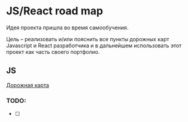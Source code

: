 # JS/React road map

Идея проекта пришла во время самообучения.

Цель – реализовать и/или пояснить все пункты дорожных карт Javascript и React разработчика и в дальнейшем использовать
этот проект как часть своего портфолио.

## JS
[Дорожная карта](https://roadmap.sh/javascript)

### TODO:
- [ ] 